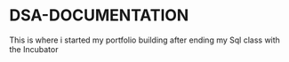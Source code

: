 # DSA-DOCUMENTATION
This is where i started my portfolio building after ending my Sql class with the Incubator
